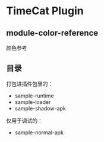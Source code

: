 # TimeCat Plugin
 
## module-color-reference

颜色参考

## 目录

打包进插件包里的：
- sample-runtime
- sample-loader
- sample-shadow-apk

仅用于调试的：
- sample-normal-apk
